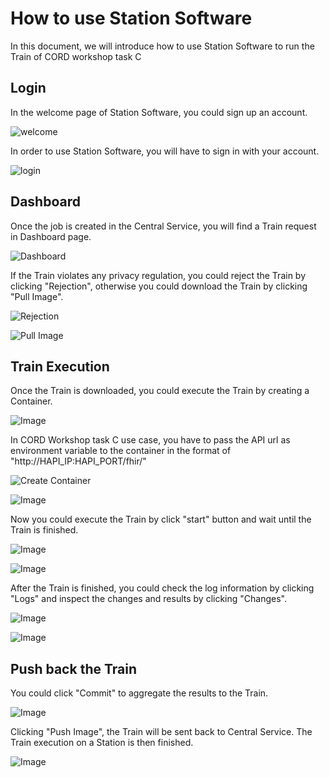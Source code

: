# How to use Station Software

In this document, we will introduce how to use Station Software to run the Train of CORD workshop task C

## Login

In the welcome page of Station Software, you could sign up an account.

![welcome](welcome.png)



In order to use Station Software, you will have to sign in with your account.

![login](login.png)

## Dashboard

Once the job is created in the Central Service, you will find a Train request in Dashboard page.

![Dashboard](1.png)

If the Train violates any privacy regulation, you could reject the Train by clicking "Rejection", otherwise you could download the Train by clicking "Pull Image".

![Rejection](2.png)

![Pull Image](3.png)

## Train Execution

Once the Train is downloaded, you could execute the Train by creating a Container.

![Image](4.png)

In CORD Workshop task C use case, you have to pass the API url as environment variable to the container in the format of "http://HAPI_IP:HAPI_PORT/fhir/"

![Create Container](5.png)

![Image](6.png)

Now you could execute the Train by click "start" button and wait until the Train is finished.

![Image](7.png)

![Image](8.png)

After the Train is finished, you could check the log information by clicking "Logs" and inspect the changes and results by clicking "Changes".

![Image](9.png)

![Image](10.png)

## Push back the Train

You could click "Commit" to aggregate the results to the Train.

![Image](8.png)

Clicking "Push Image", the Train will be sent back to Central Service. The Train execution on a Station is then finished.

![Image](11.png)

